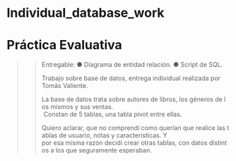 #  Individual_database_work

#  Práctica Evaluativa
>> Entregable:
● Diagrama de entidad relación.
● Script de SQL.
>>
>> Trabajo sobre base de datos, entrega individual realizada por Tomás Valiente.
>>
>> La base de datos trata sobre autores de libros, los géneros de los mismos y sus ventas.
>> Constan de 5 tablas, una tabla pívot entre ellas.
>>
>> Quiero aclarar, que no comprendí como querían que realice las tablas de usuario, notas y características.
>> Y por esa misma razón decidí crear otras tablas, con datos distintos a los que seguramente esperaban.

